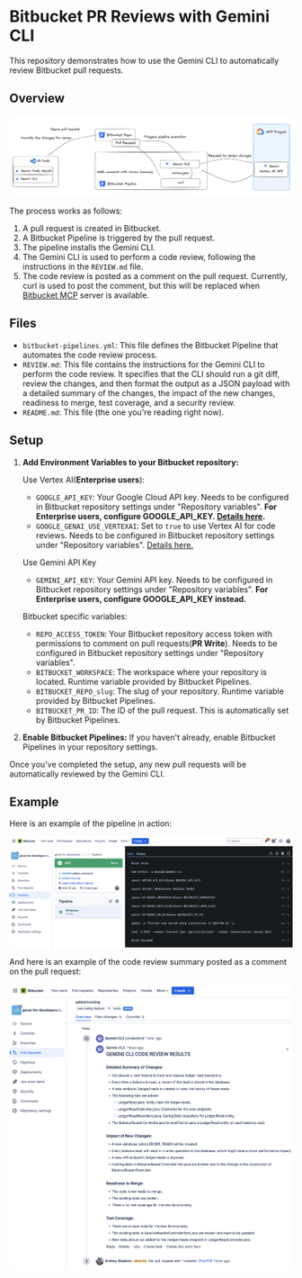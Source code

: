 # Bitbucket PR Reviews with Gemini CLI

This repository demonstrates how to use the Gemini CLI to automatically review Bitbucket pull requests.

## Overview

![Flow](flow.png)

The process works as follows:

1.  A pull request is created in Bitbucket.
2.  A Bitbucket Pipeline is triggered by the pull request.
3.  The pipeline installs the Gemini CLI.
4.  The Gemini CLI is used to perform a code review, following the instructions in the `REVIEW.md` file.
5.  The code review is posted as a comment on the pull request. Currently, curl is used to post the comment, but this will be replaced when [Bitbucket MCP](https://jira.atlassian.com/browse/BCLOUD-23748) server is available.

## Files

*   `bitbucket-pipelines.yml`: This file defines the Bitbucket Pipeline that automates the code review process.
*   `REVIEW.md`: This file contains the instructions for the Gemini CLI to perform the code review. It specifies that the CLI should run a git diff, review the changes, and then format the output as a JSON payload with a detailed summary of the changes, the impact of the new changes, readiness to merge, test coverage, and a security review.
*   `README.md`: This file (the one you're reading right now).

## Setup

1.  **Add Environment Variables to your Bitbucket repository:**
    
    Use Vertex AI(**Enterprise users**):

    *   `GOOGLE_API_KEY`: Your Google Cloud API key. Needs to be configured in Bitbucket repository settings under "Repository variables". **For Enterprise users, configure GOOGLE_API_KEY. [Details here](https://github.com/google-gemini/gemini-cli/tree/main?tab=readme-ov-file#option-3-vertex-ai).**
    *   `GOOGLE_GENAI_USE_VERTEXAI`: Set to `true` to use Vertex AI for code reviews. Needs to be configured in Bitbucket repository settings under "Repository variables". [Details here.](https://github.com/google-gemini/gemini-cli/blob/main/docs/get-started/authentication.md#non-interactive-mode--headless-environments)

    Use Gemini API Key

    *   `GEMINI_API_KEY`: Your Gemini API key. Needs to be configured in Bitbucket repository settings under "Repository variables". **For Enterprise users, configure GOOGLE_API_KEY instead.**
    
    Bitbucket specific variables:

    *   `REPO_ACCESS_TOKEN`: Your Bitbucket repository access token with permissions to comment on pull requests(**PR Write**). Needs to be configured in Bitbucket repository settings under "Repository variables".
    *   `BITBUCKET_WORKSPACE`: The workspace where your repository is located. Runtime variable provided by Bitbucket Pipelines.
    *   `BITBUCKET_REPO_slug`: The slug of your repository. Runtime variable provided by Bitbucket Pipelines.
    *   `BITBUCKET_PR_ID`: The ID of the pull request. This is automatically set by Bitbucket Pipelines.
2.  **Enable Bitbucket Pipelines:** If you haven't already, enable Bitbucket Pipelines in your repository settings.

Once you've completed the setup, any new pull requests will be automatically reviewed by the Gemini CLI.

## Example

Here is an example of the pipeline in action:

![Pipeline](pipeline.png)

And here is an example of the code review summary posted as a comment on the pull request:

![Review Summary](review-summary.png)